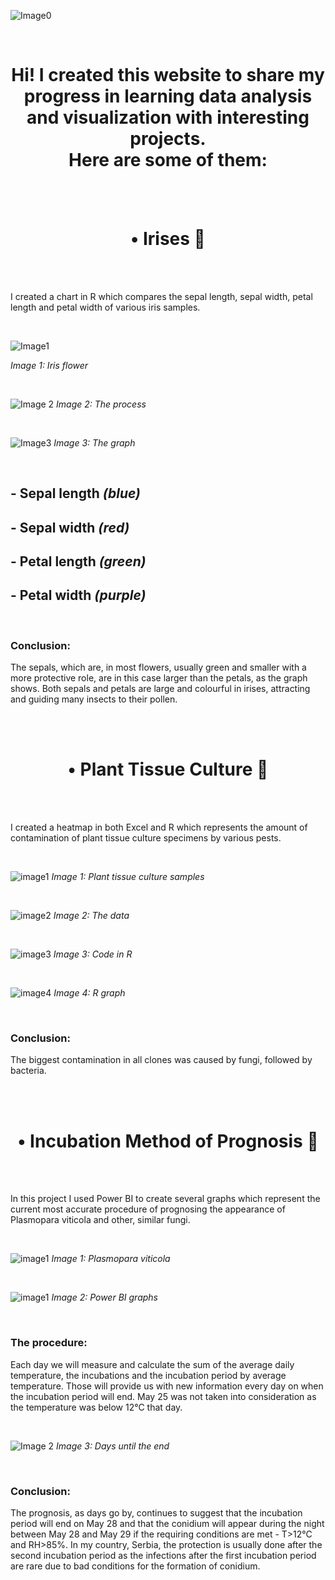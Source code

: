![Image0](https://github.com/cerovina/cerovina.github.io/blob/main/012.jpg?raw=true)

<br/>

<h1 align="center">
  Hi! I created this website to share my progress in learning data analysis and visualization with interesting projects.<br/>
  Here are some of them:
  </h1>
  
<br/>
<br/>

<h1 align="center">
  • Irises 🌸
  </h1>

<br/>
<br/>

I created a chart in R which compares the sepal length, sepal width, petal length and petal width of various iris samples.

<br/>

![Image1](https://www.integratedots.com/wp-content/uploads/2019/06/iris_petal-sepal-e1560211020463.png)
  
_Image 1: Iris flower_

<br/>

![Image 2](https://github.com/cerovina/Irises-Graph/blob/main/IrisScreenshot.png?raw=true)
_Image 2: The process_

<br/>

![Image3](https://github.com/cerovina/Irises-Graph/blob/main/IrisesGraph.png?raw=true)
_Image 3: The graph_

<br/>

## - Sepal length _(blue)_
## - Sepal width _(red)_
## - Petal length _(green)_
## - Petal width _(purple)_

<br/>

### Conclusion:

The sepals, which are, in most flowers, usually green and smaller with a more protective role, are in this case larger than the petals, as the graph shows. Both sepals and petals are large and colourful in irises, attracting and guiding many insects to their pollen.

<br/>
<br/>

<h1 align="center">
  • Plant Tissue Culture 🧫
  </h1>

<br/>
<br/>

I created a heatmap in both Excel and R which represents the amount of contamination of plant tissue culture specimens by various pests.

<br/>

![image1](https://www.plantcelltechnology.com/product_images/uploaded_images/shutterstock-1164049147-min.jpg)
_Image 1: Plant tissue culture samples_

<br/>

![image2](https://github.com/cerovina/PlantTissueCulture1/blob/main/ExcelChart.png?raw=true)
_Image 2: The data_

<br/>

![image3](https://github.com/cerovina/PlantTissueCulture1/blob/main/TissueCultureR.png?raw=true)
_Image 3: Code in R_

<br/>

![image4](https://github.com/cerovina/PlantTissueCulture1/blob/main/RCHART1.png?raw=true)
_Image 4: R graph_

<br/>

### Conclusion:

The biggest contamination in all clones was caused by fungi, followed by bacteria.

<br/>
<br/>

<h1 align="center">
  • Incubation Method of Prognosis 🍄
  </h1>

<br/>
<br/>

In this project I used Power BI to create several graphs which represent the current most accurate procedure of prognosing the appearance of Plasmopara viticola and other, similar fungi. 

<br/>

![image1](https://github.com/cerovina/Plasmopara-viticola/blob/main/PlasmoparaImage.jpg?raw=true)
_Image 1: Plasmopara viticola_

<br/>

![image1](https://github.com/cerovina/Plasmopara-viticola/blob/main/Pv.png?raw=true)
_Image 2: Power BI graphs_

<br/>

### The procedure:

Each day we will measure and calculate the sum of the average daily temperature, the incubations and the incubation period by average temperature. Those will provide us with new information every day on when the incubation period will end. May 25 was not taken into consideration as the temperature was below 12°C that day.

<br/>

![Image 2](https://github.com/cerovina/Plasmopara-viticola/blob/main/3pv.png?raw=true)
_Image 3: Days until the end_

<br/>

### Conclusion:

The prognosis, as days go by, continues to suggest that the incubation period will end on May 28 and that the conidium will appear during the night between May 28 and May 29 if the requiring conditions are met - T>12°C and RH>85%.
In my country, Serbia, the protection is usually done after the second incubation period as the infections after the first incubation period are rare due to bad conditions for the formation of conidium.

<br/>
